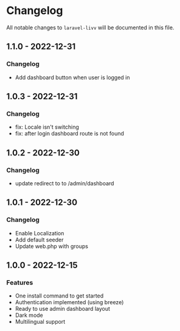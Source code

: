 # Changelog

All notable changes to `laravel-livv` will be documented in this file.

## 1.1.0 - 2022-12-31

### Changelog

- Add dashboard button when user is logged in

## 1.0.3 - 2022-12-31

### Changelog

- fix: Locale isn't switching
- fix: after login dashboard route is not found

## 1.0.2 - 2022-12-30

### Changelog

- update redirect to to /admin/dashboard

## 1.0.1 - 2022-12-30

### Changelog

- Enable Localization
- Add default seeder
- Update web.php with groups

## 1.0.0 - 2022-12-15

### Features

- One install command to get started
- Authentication implemented (using breeze)
- Ready to use admin dashboard layout
- Dark mode
- Multilingual support
